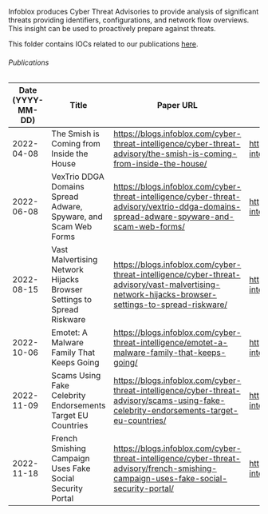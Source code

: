 Infoblox produces Cyber Threat Advisories to provide analysis of significant threats providing identifiers, configurations, and network flow overviews. This insight can be used to proactively prepare against threats.

This folder contains IOCs related to our publications [here](https://blogs.infoblox.com/category/cyber-threat-intelligence/cyber-threat-advisory/).


###### Publications
| Date (YYYY-MM-DD) | Title | Paper URL | Data File |
| ----------- | ----------- | ----------- | ----------- |
| 2022-04-08 | The Smish is Coming from Inside the House | https://blogs.infoblox.com/cyber-threat-intelligence/cyber-threat-advisory/the-smish-is-coming-from-inside-the-house/ | https://github.com/infobloxopen/threat-intelligence/blob/main/cta_indicators/smishing_cta_20220408_iocs.csv |
| 2022-06-08 | VexTrio DDGA Domains Spread Adware, Spyware, and Scam Web Forms | https://blogs.infoblox.com/cyber-threat-intelligence/cyber-threat-advisory/vextrio-ddga-domains-spread-adware-spyware-and-scam-web-forms/ | https://github.com/infobloxopen/threat-intelligence/blob/main/cta_indicators/vextrio_cta_20220606_iocs.csv |
| 2022-08-15 | Vast Malvertising Network Hijacks Browser Settings to Spread Riskware | https://blogs.infoblox.com/cyber-threat-intelligence/cyber-threat-advisory/vast-malvertising-network-hijacks-browser-settings-to-spread-riskware/ | https://github.com/infobloxopen/threat-intelligence/blob/main/cta_indicators/omnatuor_cta_20220815_iocs.csv |
| 2022-10-06 | Emotet: A Malware Family That Keeps Going | https://blogs.infoblox.com/cyber-threat-intelligence/emotet-a-malware-family-that-keeps-going/ | https://github.com/infobloxopen/threat-intelligence/blob/main/cta_indicators/emotet_cta_20221006_iocs.csv |
| 2022-11-09 | Scams Using Fake Celebrity Endorsements Target EU Countries | https://blogs.infoblox.com/cyber-threat-intelligence/cyber-threat-advisory/scams-using-fake-celebrity-endorsements-target-eu-countries/ | https://github.com/infobloxopen/threat-intelligence/blob/main/cta_indicators/metacoin_cta_20221109_iocs.csv |
2022-11-18 |  French Smishing Campaign Uses Fake Social Security Portal | https://blogs.infoblox.com/cyber-threat-intelligence/cyber-threat-advisory/french-smishing-campaign-uses-fake-social-security-portal/ | https://github.com/infobloxopen/threat-intelligence/blob/main/cta_indicators/ameli_cta_20221118_iocs.csv